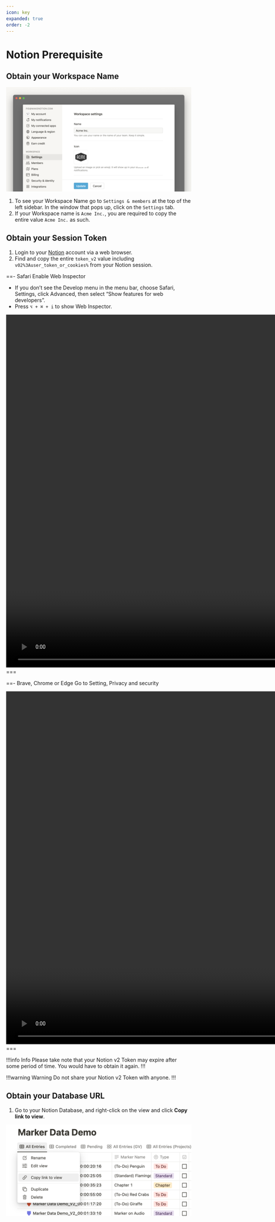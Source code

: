 ```yaml
---
icon: key
expanded: true
order: -2
---
```

# Notion Prerequisite

## Obtain your Workspace Name

![Workspace Name](/assets/notion_workspace.png)

1. To see your Workspace Name go to `Settings & members` at the top of the left sidebar. In the window that pops up, click on the `Settings` tab.
2. If your Workspace name is `Acme Inc.`, you are required to copy the entire value `Acme Inc.` as such.

## Obtain your Session Token

1. Login to your [Notion](https://www.notion.so/login) account via a web browser.
2. Find and copy the entire `token_v2` value including `v02%3Auser_token_or_cookies%` from your Notion session.

==- Safari
Enable Web Inspector

- If you don’t see the Develop menu in the menu bar, choose Safari, Settings, click Advanced, then select “Show features for web developers”.
- Press `⌥ + ⌘ + i` to show Web Inspector.

<video controls width="1920">
  <source src="/assets/safari.mp4" type="video/mp4">
Your browser does not support the video tag.
</video>
===

==- Brave, Chrome or Edge
Go to Setting, Privacy and security

<video controls width="1920">
  <source src="/assets/brave.mp4" type="video/mp4">
Your browser does not support the video tag.
</video>
===

!!!info Info
Please take note that your Notion v2 Token may expire after some period of time. You would have to obtain it again.
!!!

!!!warning Warning
Do not share your Notion v2 Token with anyone.
!!!

## Obtain your Database URL

1. Go to your Notion Database, and right-click on the view and click **Copy link to view**.

![Copy Notion URL](/assets/notion_url.png)